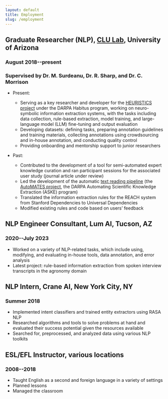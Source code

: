 ```yaml
---
layout: default
title: Employment
slug: /employment
---
```


## Graduate Researcher (NLP), [CLU Lab](https://clulab.org/), University of Arizona

### August 2018--present

### Supervised by Dr. M. Surdeanu, Dr. R. Sharp, and Dr. C. Morrison

- Present:


  - Serving as a key researcher and developer for the [HEURISTICS project](https://github.com/clulab/habitus) under the DARPA Habitus program, working on neuro-symbolic information extraction systems,  with the tasks including data collection, rule-based extraction, model training, and large-language model (LLM) fine-tuning and output evaluation
  - Developing datasets: defining tasks, preparing annotation guidelines and training materials, collecting annotations using crowdsourcing and in-house annotation, and conducting quality
control
  - Providing onboarding and mentorship support to junior researchers

- Past:

  - Contributed to the development of a tool for semi-automated expert knowledge curation and ran participant sessions for the associated user study (journal article under review)
  - Led the development of the automatic [text reading pipeline](https://aclanthology.org/2020.lrec-1.269/) (the [AutoMATES project](https://github.com/ml4ai/automates), the DARPA Automating Scientific Knowledge Extraction (ASKE) program)
  - Translated the information extraction rules for the REACH system from Stanford Dependencies to
  Universal Dependencies
  - Modified existing rules and code based on users’ feedback


## NLP Engineer Consultant, Lum AI, Tucson, AZ

### 2020--July 2023

- Worked on a variety of NLP-related tasks, which include using, modifying, and evaluating in-house tools, data annotation, and error analysis
- Latest project: rule-based information extraction from spoken interview transcripts in the agronomy domain


## NLP Intern,  Crane AI, New York City, NY

### Summer 2018

- Implemented intent classifiers and trained entity extractors using RASA NLP
- Researched algorithms and tools to solve problems at hand and evaluated their success
potential given the resources available
- Searched for, preprocessed, and analyzed data using various NLP toolkits

## ESL/EFL Instructor, various locations

### 2008--2018

- Taught English as a second and foreign language in a variety of settings
- Planned lessons
- Managed the classroom
